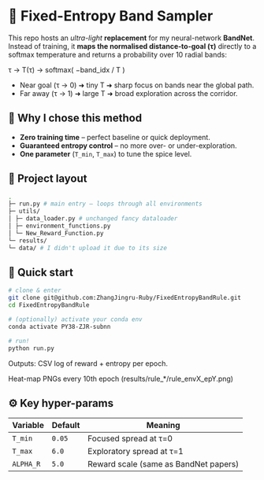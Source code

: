 # 🎐 Fixed-Entropy Band Sampler

This repo hosts an *ultra-light* **replacement** for my neural-network **BandNet**.  
Instead of training, it **maps the normalised distance‐to-goal (τ)** directly to a softmax temperature and returns a probability over 10 radial bands:

τ → T(τ) → softmax( −band_idx / T )

* Near goal (τ → 0) ➜ tiny T ➜ sharp focus on bands near the global path.  
* Far away (τ → 1) ➜ large T ➜ broad exploration across the corridor.

## 🌟 Why I chose this method

* **Zero training time** – perfect baseline or quick deployment.
* **Guaranteed entropy control** – no more over- or under-exploration.
* **One parameter** (`T_min`, `T_max`) to tune the spice level.

## 📂 Project layout

```bash
.
├─ run.py # main entry – loops through all environments
├─ utils/
│ ├─ data_loader.py # unchanged fancy dataloader
│ ├─ environment_functions.py
│ └─ New_Reward_Function.py
└─ results/
└─ data/ # I didn't upload it due to its size
```

## 🚀 Quick start

```bash
# clone & enter
git clone git@github.com:ZhangJingru-Ruby/FixedEntropyBandRule.git
cd FixedEntropyBandRule

# (optionally) activate your conda env
conda activate PY38-ZJR-subnn

# run!
python run.py
```

Outputs:
CSV log of reward + entropy per epoch.

Heat-map PNGs every 10th epoch (results/rule_*/rule_envX_epY.png)

## ⚙️ Key hyper-params

| Variable  | Default | Meaning                               |
| --------- | ------- | ------------------------------------- |
| `T_min`   | `0.05`  | Focused spread at τ=0                 |
| `T_max`   | `6.0`   | Exploratory spread at τ=1             |
| `ALPHA_R` | `5.0`   | Reward scale (same as BandNet papers) |



